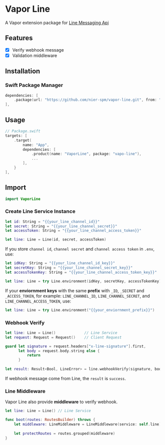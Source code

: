 # Vapor Line

A Vapor extension package for [Line Messaging Api](https://developers.line.biz/en/docs/messaging-api/)

## Features

- [x] Verify webhook message
- [x] Validation middleware

## Installation

### Swift Package Manager

```swift
dependencies: [
    .package(url: "https://github.com/nier-spm/vapor-line.git", from: "0.0.2")
],
```

## Usage

```swift
// Package.swift
targets: [
    .target(
        name: "App",
        dependencies: [
            .product(name: "VaporLine", package: "vapo-line"),
            ...
        ],
    }
],
```

## Import

```swift
import VaporLine
```

### Create Line Service Instance

```swift
let id: String = "{{your_line_channel_id}}"
let secret: String = "{{your_line_channel_secret}}"
let accessToken: String = "{{your_line_channel_access_token}}"

let line: Line = Line(id, secret, accessToken)
```

If you store `channel id`, `channel secret` and `channel access token` in `.env`, use: 

```swift
let idKey: String = "{{your_line_channel_id_key}}"
let secretKey: String = "{{your_line_channel_secret_key}}"
let accessTokenKey: String = "{{your_line_channel_access_token_key}}"

let line: Line = try Line.environment(idKey, secretKey, accessTokenKey)
```

If your **enviornment keys** with the same **prefix** with `_ID`, `_SECRET` and `_ACCESS_TOKEN`, for example: `LINE_CHANNEL_ID`, `LINE_CHANNEL_SECRET`, and `LINE_CHANNEL_ACCESS_TOKEN`, use: 

```swift
let line: Line = try Line.environment("{{your_enviornment_prefix}}")
```

### Webhook Verify

```swift
let line: Line = Line()             // Line Service
let request: Request = Request()    // Client Request

guard let signature = request.headers["x-line-signature"].first,
      let body = request.body.string else {
          return
      }
      
let result: Result<Bool, LineError> = line.webhookVerify(signature, body)
```

If webhook message come from Line, the `result` is `success`.

### Line Middleware

Vapor Line also provide **middleware** to verify webhook.

```swift
let line: Line = Line() // Line Service

func boot(routes: RoutesBuilder) throws {
    let middleware: LineMiddleware = LineMiddleware(service: self.line)
    
    let protectRoutes = routes.grouped(middleware)
}
```
